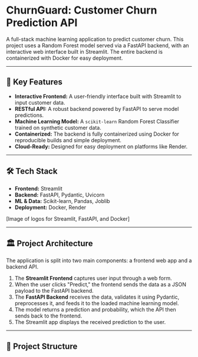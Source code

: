 # ChurnGuard: Customer Churn Prediction API

A full-stack machine learning application to predict customer churn. This project uses a Random Forest model served via a FastAPI backend, with an interactive web interface built in Streamlit. The entire backend is containerized with Docker for easy deployment.

---

## 🚀 Key Features

* **Interactive Frontend:** A user-friendly interface built with Streamlit to input customer data.
* **RESTful API:** A robust backend powered by FastAPI to serve model predictions.
* **Machine Learning Model:** A `scikit-learn` Random Forest Classifier trained on synthetic customer data.
* **Containerized:** The backend is fully containerized using Docker for reproducible builds and simple deployment.
* **Cloud-Ready:** Designed for easy deployment on platforms like Render.

---

## 🛠️ Tech Stack

* **Frontend:** Streamlit
* **Backend:** FastAPI, Pydantic, Uvicorn
* **ML & Data:** Scikit-learn, Pandas, Joblib
* **Deployment:** Docker, Render

[Image of logos for Streamlit, FastAPI, and Docker]

---

## 🏛️ Project Architecture

The application is split into two main components: a frontend web app and a backend API.

1.  The **Streamlit Frontend** captures user input through a web form.
2.  When the user clicks "Predict," the frontend sends the data as a JSON payload to the FastAPI backend.
3.  The **FastAPI Backend** receives the data, validates it using Pydantic, preprocesses it, and feeds it to the loaded machine learning model.
4.  The model returns a prediction and probability, which the API then sends back to the frontend.
5.  The Streamlit app displays the received prediction to the user.

---

## 📂 Project Structure
